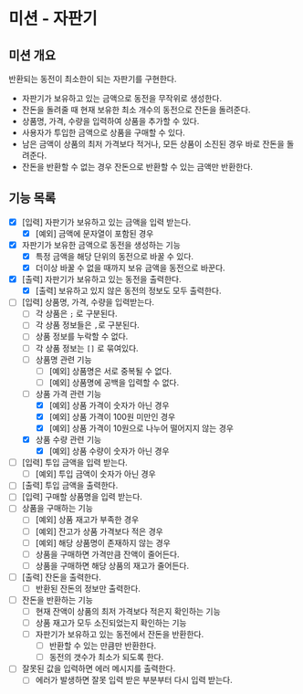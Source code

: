 # 미션 - 자판기

## 미션 개요

반환되는 동전이 최소한이 되는 자판기를 구현한다.

- 자판기가 보유하고 있는 금액으로 동전을 무작위로 생성한다.
- 잔돈을 돌려줄 때 현재 보유한 최소 개수의 동전으로 잔돈을 돌려준다.
- 상품명, 가격, 수량을 입력하여 상품을 추가할 수 있다.
- 사용자가 투입한 금액으로 상품을 구매할 수 있다.
- 남은 금액이 상품의 최저 가격보다 적거나, 모든 상품이 소진된 경우 바로 잔돈을 돌려준다.
- 잔돈을 반환할 수 없는 경우 잔돈으로 반환할 수 있는 금액만 반환한다.

## 기능 목록

- [x] [입력] 자판기가 보유하고 있는 금액을 입력 받는다.
    - [x] [예외] 금액에 문자열이 포함된 경우
- [x] 자판기가 보유한 금액으로 동전을 생성하는 기능
    - [x] 특정 금액을 해당 단위의 동전으로 바꿀 수 있다.
    - [x] 더이상 바꿀 수 없을 때까지 보유 금액을 동전으로 바꾼다.
- [x] [출력] 자판기가 보유하고 있는 동전을 출력한다.
    - [x] [출력] 보유하고 있지 않은 동전의 정보도 모두 출력한다.
- [ ] [입력] 상품명, 가격, 수량을 입력받는다.
    - [ ] 각 상품은 `;` 로 구분된다.
    - [ ] 각 상품 정보들은 `,`로 구분된다.
    - [ ] 상품 정보를 누락할 수 없다.
    - [ ] 각 상품 정보는 `[]` 로 묶여있다.
    - [ ] 상품명 관련 기능
        - [ ] [예외] 상품명은 서로 중복될 수 없다.
        - [ ] [예외] 상품명에 공백을 입력할 수 없다.
    - [ ] 상품 가격 관련 기능
        - [x] [예외] 상품 가격이 숫자가 아닌 경우
        - [x] [예외] 상품 가격이 100원 미만인 경우
        - [x] [예외] 상품 가격이 10원으로 나누어 떨어지지 않는 경우
    - [x] 상품 수량 관련 기능
        - [x] [예외] 상품 수량이 숫자가 아닌 경우
- [ ] [입력] 투입 금액을 입력 받는다.
    - [ ] [예외] 투입 금액이 숫자가 아닌 경우
- [ ] [출력] 투입 금액을 출력한다.
- [ ] [입력] 구매할 상품명을 입력 받는다.
- [ ] 상품을 구매하는 기능
    - [ ] [예외] 상품 재고가 부족한 경우
    - [ ] [예외] 잔고가 상품 가격보다 적은 경우
    - [ ] [예외] 해당 상품명이 존재하지 않는 경우
    - [ ] 상품을 구매하면 가격만큼 잔액이 줄어든다.
    - [ ] 상품을 구매하면 해당 상품의 재고가 줄어든다.
- [ ] [출력] 잔돈을 출력한다.
    - [ ] 반환된 잔돈의 정보만 출력한다.
- [ ] 잔돈을 반환하는 기능
    - [ ] 현재 잔액이 상품의 최저 가격보다 적은지 확인하는 기능
    - [ ] 상품 재고가 모두 소진되었는지 확인하는 기능
    - [ ] 자판기가 보유하고 있는 동전에서 잔돈을 반환한다.
        - [ ] 반환할 수 있는 만큼만 반환한다.
        - [ ] 동전의 갯수가 최소가 되도록 한다.
- [ ] 잘못된 값을 입력하면 에러 메시지를 출력한다.
    - [ ] 에러가 발생하면 잘못 입력 받은 부분부터 다시 입력 받는다.
